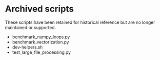 # Archived scripts

These scripts have been retained for historical reference but are no longer maintained or supported.

- benchmark_numpy_loops.py
- benchmark_vectorization.py
- dev-helpers.sh
- test_large_file_processing.py

